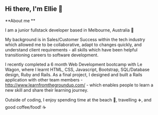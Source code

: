 ## Hi there, I'm Ellie 👋

**About me **

I am a junior fullstack developer based in Melbourne, Australia :round_pushpin:

My background is in Sales/Customer Success within the tech industry which allowed me to be collaborative, adapt to changes quickly, and understand client requirements - all skills which have been helpful transitioning careers to software development.

I recently completed a 6 month Web Development bootcamp with Le Wagon, where I learnt HTML, CSS, Javascript, Bootstrap, SQL/Database design, Ruby and Rails. As a final project, I designed and built a Rails application with other team members - http://www.learnfromthegroundup.com/ - which enables people to learn a new skill and share their learning journey. 

Outside of coding, I enjoy spending time at the beach :ocean:, travelling :airplane:, and good coffee/food! :coffee:

